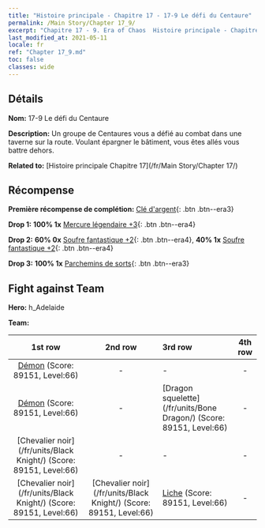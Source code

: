 ```yaml
---
title: "Histoire principale - Chapitre 17 - 17-9 Le défi du Centaure"
permalink: /Main Story/Chapter 17_9/
excerpt: "Chapitre 17 - 9. Era of Chaos  Histoire principale - Chapitre 17_9. 17-9 Le défi du Centaure"
last_modified_at: 2021-05-11
locale: fr
ref: "Chapter 17_9.md"
toc: false
classes: wide
---
```


## Détails

 **Nom:** 17-9 Le défi du Centaure

 **Description:** Un groupe de Centaures vous a défié au combat dans une taverne sur la route. Voulant épargner le bâtiment, vous êtes allés vous battre dehors.

 **Related to:** [Histoire principale Chapitre 17](/fr/Main Story/Chapter 17/)

## Récompense

 **Première récompense de complétion:** [Clé d'argent](/ItemsFR/con_693/){: .btn .btn--era3}

 **Drop 1:** **100% 1x** [Mercure légendaire +3](/ItemsFR/mat_56/){: .btn .btn--era4}

 **Drop 2:** **60% 0x** [Soufre fantastique +2](/ItemsFR/mat_50/){: .btn .btn--era4}, **40% 1x** [Soufre fantastique +2](/ItemsFR/mat_50/){: .btn .btn--era4}

 **Drop 3:** **100% 1x** [Parchemins de sorts](/ItemsFR/con_694/){: .btn .btn--era3}


## Fight against Team
 **Hero:** h_Adelaide

 **Team:**


  | 1st row | 2nd row | 3rd row | 4th row |
  |:----:|:----:|:----|:----:|
  | [Démon](/fr/units/Demon/) (Score: 89151, Level:66)  | - | - | - |
  | [Démon](/fr/units/Demon/) (Score: 89151, Level:66)  | - | [Dragon squelette](/fr/units/Bone Dragon/) (Score: 89151, Level:66)  | - |
  | [Chevalier noir](/fr/units/Black Knight/) (Score: 89151, Level:66)  | - | - | - |
  | [Chevalier noir](/fr/units/Black Knight/) (Score: 89151, Level:66)  | [Chevalier noir](/fr/units/Black Knight/) (Score: 89151, Level:66)  | [Liche](/fr/units/Lich/) (Score: 89151, Level:66)  | - |


